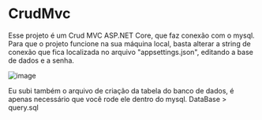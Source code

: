 # CrudMvc
Esse projeto é um Crud MVC ASP.NET Core, que faz conexão com o mysql.
Para que o projeto funcione na sua máquina local, basta alterar a string de conexão que fica localizada no arquivo "appsettings.json", editando a base de dados e a senha.

![image](https://user-images.githubusercontent.com/60671552/235281668-4d5ea8c8-26e9-44a1-af43-1b0ef63ec114.png)

Eu subi também o arquivo de criação da tabela do banco de dados, é apenas necessário que você rode ele dentro do mysql.
DataBase > query.sql
